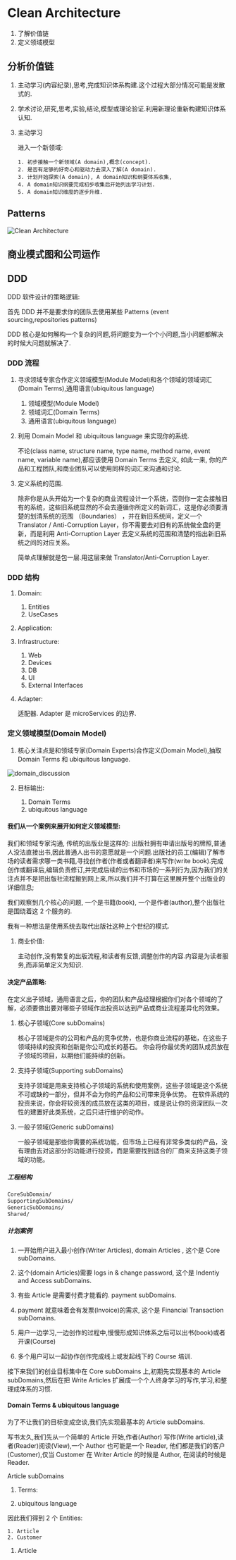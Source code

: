 # Clean Architecture

1. 了解价值链
2. 定义领域模型

## 分析价值链

1.  主动学习(内容纪录),思考,完成知识体系构建.这个过程大部分情况可能是发散式的.
2.  学术讨论,研究,思考,实验,结论,模型或理论验证.利用新理论重新构建知识体系认知.

3.  主动学习

    进入一个新领域:

        1. 初步接触一个新领域(A domain),概念(concept).
        2. 是否有足够的好奇心和驱动力去深入了解(A domain).
        3. 计划开始探索(A domain), A domain知识和纲要体系收集,
        4. A domain知识纲要完成初步收集后开始列出学习计划.
        5. A domain知识维度的逐步升维.

## Patterns

![Clean Architecture](./asserts/clean_architecture.jpg)

## 商业模式图和公司运作

## DDD

DDD 软件设计的策略逻辑:

首先 DDD 并不是要求你的团队去使用某些 Patterns (event sourcing,repositories patterns)

DDD 核心是如何解构一个复杂的问题,将问题变为一个个小问题,当小问题都解决的时候大问题就解决了.

### DDD 流程

1. 寻求领域专家合作定义领域模型(Module Model)和各个领域的领域词汇(Domain Terms),通用语言(ubiquitous language)

   1. 领域模型(Module Model)
   2. 领域词汇(Domain Terms)
   3. 通用语言(ubiquitous language)

2. 利用 Domain Model 和 ubiquitous language 来实现你的系统.

   不论(class name, structure name, type name, method name, event name, variable name),都应该使用 Domain Terms 去定义, 如此一来, 你的产品和工程团队,和商业团队可以使用同样的词汇来沟通和讨论.

3. 定义系统的范围.

   除非你是从头开始为一个复杂的商业流程设计一个系统，否则你一定会接触旧有的系统，这些旧系统显然的不会去遵循你所定义的新词汇，这是你必须要清楚的划清系统的范围 （Boundaries） ，并在新旧系统间，定义一个 Translator / Anti-Corruption Layer，你不需要去对旧有的系统做全盘的更新，而是利用 Anti-Corruption Layer 去定义系统的范围和清楚的指出新旧系统之间的对应关系。

   简单点理解就是包一层.用这层来做 Translator/Anti-Corruption Layer.

### DDD 结构

1. Domain:

   1. Entities
   2. UseCases

2. Application:

3. Infrastructure:

   1. Web
   2. Devices
   3. DB
   4. UI
   5. External Interfaces

4. Adapter:

   适配器.
   Adapter 是 microServices 的边界.

### 定义领域模型(Domain Model)

1. 核心关注点是和领域专家(Domain Experts)合作定义(Domain Model),抽取 Domain Terms 和 ubiquitous language.

![domain_discussion](./asserts/domain_discussion.gif)

2. 目标输出:

   1. Domain Terms
   2. ubiquitous language

#### 我们从一个案例来展开如何定义领域模型:

我们和领域专家沟通, 传统的出版业是这样的:
出版社拥有申请出版号的牌照,普通人没法直接出书,因此普通人出书的意愿就是一个问题.出版社的员工(编辑)了解市场的读者需求哪一类书籍,寻找创作者(作者或者翻译者)来写作(write book).完成创作或翻译后,编辑负责修订,并完成后续的出书和市场的一系列行为,因为我们的关注点并不是把出版社流程搬到网上来,所以我们并不打算在这里展开整个出版业的详细信息;

我们观察到几个核心的问题, 一个是书籍(book), 一个是作者(author),整个出版社是围绕着这 2 个服务的.

我有一种想法是使用系统去取代出版社这种上个世纪的模式.

1. 商业价值:

   主动创作,没有繁复的出版流程,和读者有反馈,调整创作的内容.内容是为读者服务,而非简单定义为知识.

#### 决定产品策略:

在定义出子领域，通用语言之后，你的团队和产品经理根据你们对各个领域的了解，必须要做出要对哪些子领域作出投资以达到产品或商业流程差异化的效果。

1. 核心子领域(Core subDomains)

   核心子领域是你的公司和产品的竞争优势，也是你商业流程的基础，在这些子领域持续的投资和创新是你公司成长的基石。 你会将你最优秀的团队成员放在子领域的项目，以期他们能持续的创新。

2. 支持子领域(Supporting subDomains)

   支持子领域是用来支持核心子领域的系统和使用案例，这些子领域是这个系统不可或缺的一部分，但并不会为你的产品和公司带来竞争优势。 在软件系统的投资来说，你会将较资浅的成员放在这类的项目，或是说让你的资深团队一次性的建置好此类系统，之后只进行维护的动作。

3. 一般子领域(Generic subDomains)

   一般子领域是那些你需要的系统功能，但市场上已经有非常多类似的产品，没有理由去对这部分的功能进行投资，而是需要找到适合的厂商来支持这类子领域的功能。

##### 工程结构

```sh
CoreSubDomain/
SupportingSubDomains/
GenericSubDomains/
Shared/
```

##### 计划案例

1. 一开始用户进入最小创作(Writer Articles), domain Articles , 这个是 Core subDomains.

2. 这个(domain Articles)需要 logs in & change password, 这个是 Indentiy and Access subDomains.

3. 有些 Article 是需要付费才能看的. payment subDomains.

4. payment 就意味着会有发票(Invoice)的需求, 这个是 Financial Transaction subDomains.

5. 用户一边学习,一边创作的过程中,慢慢形成知识体系之后可以出书(book)或者开课(Course)

6. 多个用户可以一起协作创作完成线上或发起线下的 Course 培训.

接下来我们的创业目标集中在 Core subDomains 上,初期先实现基本的 Article subDomains,然后在把 Write
Articles 扩展成一个个人终身学习的写作,学习,和整理成体系的习惯.

#### Domain Terms & ubiquitous language

为了不让我们的目标变成空谈,我们先实现最基本的 Article subDomains.

写书太久,我们先从一个简单的 Article 开始,作者(Author) 写作(Write article),读者(Reader)阅读(View),一个 Author 也可能是一个 Reader, 他们都是我们的客户(Customer),仅当 Customer 在 Writer Article 的时候是 Author, 在阅读的时候是 Reader.

Article subDomains

1. Terms:

2. ubiquitous language

因此我们得到 2 个 Entities:

    1. Article
    2. Customer

1. Article

